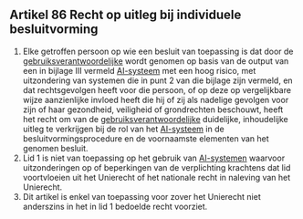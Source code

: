 ## Artikel 86 Recht op uitleg bij individuele besluitvorming

1. Elke getroffen persoon op wie een besluit van toepassing is dat door de [gebruiksverantwoordelijke](a3.md#^gebruiksverantwoordelijke) wordt genomen op basis van de output van een in bijlage III vermeld [AI-systeem](a3.md#^ai-systeem) met een hoog risico, met uitzondering van systemen die in punt 2 van die bijlage zijn vermeld, en dat rechtsgevolgen heeft voor die persoon, of op deze op vergelijkbare wijze aanzienlijke invloed heeft die hij of zij als nadelige gevolgen voor zijn of haar gezondheid, veiligheid of grondrechten beschouwt, heeft het recht om van de [gebruiksverantwoordelijke](a3.md#^gebruiksverantwoordelijke) duidelijke, inhoudelijke uitleg te verkrijgen bij de rol van het [AI-systeem](a3.md#^ai-systeem) in de besluitvormingsprocedure en de voornaamste elementen van het genomen besluit.
2. Lid 1 is niet van toepassing op het gebruik van [AI-systemen](a3.md#^ai-systeem) waarvoor uitzonderingen op of beperkingen van de verplichting krachtens dat lid voortvloeien uit het Unierecht of het nationale recht in naleving van het Unierecht.
3. Dit artikel is enkel van toepassing voor zover het Unierecht niet anderszins in het in lid 1 bedoelde recht voorziet.
